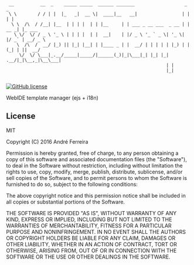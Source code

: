 ``` 
 __          __  _    _____ _____  ______ _______                   _       _       
 \ \        / / | |  |_   _|  __ \|  ____|__   __|                 | |     | |      
  \ \  /\  / /__| |__  | | | |  | | |__     | | ___ _ __ ___  _ __ | | __ _| |_ ___ 
   \ \/  \/ / _ \ '_ \ | | | |  | |  __|    | |/ _ \ '_ ` _ \| '_ \| |/ _` | __/ _ \
    \  /\  /  __/ |_) || |_| |__| | |____ _ | |  __/ | | | | | |_) | | (_| | ||  __/
     \/  \/ \___|_.__/_____|_____/|______(_)|_|\___|_| |_| |_| .__/|_|\__,_|\__\___|
                                                             | |                    
                                                             |_|  
                                                                                                                                                                                                                   
```                                                                                                                                                 

[![GitHub license](https://img.shields.io/badge/license-MIT-blue.svg)](https://raw.githubusercontent.com/jsrun/wi.core.template/master/LICENSE)

WebIDE template manager (ejs + i18n)

## License

  MIT
  
  Copyright (C) 2016 André Ferreira

  Permission is hereby granted, free of charge, to any person obtaining a copy of this software and associated documentation files (the "Software"), to deal in the Software without restriction, including without limitation the rights to use, copy, modify, merge, publish, distribute, sublicense, and/or sell copies of the Software, and to permit persons to whom the Software is furnished to do so, subject to the following conditions:

  The above copyright notice and this permission notice shall be included in all copies or substantial portions of the Software.

  THE SOFTWARE IS PROVIDED "AS IS", WITHOUT WARRANTY OF ANY KIND, EXPRESS OR IMPLIED, INCLUDING BUT NOT LIMITED TO THE WARRANTIES OF MERCHANTABILITY, FITNESS FOR A PARTICULAR PURPOSE AND NONINFRINGEMENT. IN NO EVENT SHALL THE AUTHORS OR COPYRIGHT HOLDERS BE LIABLE FOR ANY CLAIM, DAMAGES OR OTHER LIABILITY, WHETHER IN AN ACTION OF CONTRACT, TORT OR OTHERWISE, ARISING FROM, OUT OF OR IN CONNECTION WITH THE SOFTWARE OR THE USE OR OTHER DEALINGS IN THE SOFTWARE.